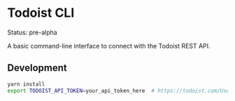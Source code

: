 # Todoist CLI

Status: pre-alpha

A basic command-line interface to connect with the Todoist REST API.


## Development

```sh
yarn install
export TODOIST_API_TOKEN=your_api_token_here  # https://todoist.com/Users/viewPrefs?page=integrations
```

